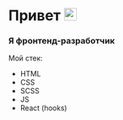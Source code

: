 # Привет <img src="https://www.emojiall.com/images/60/telegram/270c.gif" width="25" />

### Я фронтенд-разработчик

Мой стек:
* HTML
* CSS
*   SCSS
* JS
*   React (hooks)

<!--
**cyberqostya/cyberqostya** is a ✨ _special_ ✨ repository because its `README.md` (this file) appears on your GitHub profile.

Here are some ideas to get you started:

- 🔭 I’m currently working on ...
- 🌱 I’m currently learning ...
- 👯 I’m looking to collaborate on ...
- 🤔 I’m looking for help with ...
- 💬 Ask me about ...
- 📫 How to reach me: ...
- 😄 Pronouns: ...
- ⚡ Fun fact: ...
-->
